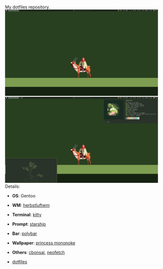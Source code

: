 My dotfiles repository.
![](home.png)
![](home-alt.png)
Details:
+ **OS**: Gentoo

+ **WM**: [herbstluftwm](https://herbstluftwm.org/)

+ **Terminal**: [kitty](https://sw.kovidgoyal.net/kitty/)

+ **Prompt**: [starship](https://starship.rs/)

+ **Bar**: [polybar](https://polybar.github.io/)

+ **Wallpaper**: [princess mononoke](https://get.wallhere.com/photo/pixel-art-text-logo-green-Princess-Mononoke-Studio-Ghibli-brand-Ashitaka-screenshot-computer-wallpaper-font-180233.png)

+ **Others**: [cbonsai](https://gitlab.com/jallbrit/cbonsai), [neofetch](https://github.com/dylanaraps/neofetch)

+ [dotfiles](https://github.com/cocatrip/dotfiles)
